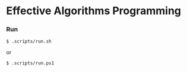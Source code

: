 Effective Algorithms Programming
=============================

### Run 
```
$ .scripts/run.sh
```
or
```
$ .scripts/run.ps1
```
